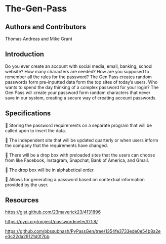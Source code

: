 # The-Gen-Pass

## Authors and Contributors
 Thomas Andreas and Mike Grant
 
## Introduction
Do you ever create an account with social media, email, banking, school website? How many characters are needed? How are you supposed to remember all the rules for the password? 
The Gen Pass creates random passwords form pre-inputted data form the top sites of today’s users. Who wants to spend the day thinking of a complex password for your login? The Gen Pass will create your password form random characters that never save in our system, creating a secure way of creating account passwords.  

## Specifications
	Storing the password requirements on a separate program that will be called upon to insert the data.

	The independent site that will be updated quarterly or when users inform the company that the requirements have changed.

	There will be a drop box with preloaded sites that the users can choose from like Facebook, Instagram, Snapchat, Bank of America, and Gmail.

	The drop box will be in alphabetical order.

	Allows for generating a password based on contextual information provided by the user.

## Resources
https://gist.github.com/23maverick23/4131896

https://pypi.org/project/passwordmeter/0.1.8/

https://github.com/pbssubhash/PyPassGen/tree/1354fe3733ede0e54b8a2ee3c22da29121d0f7bb
